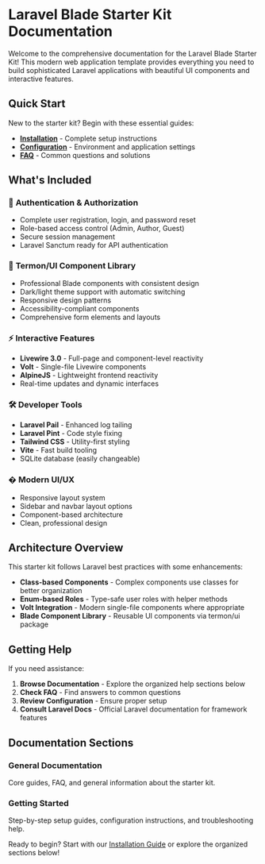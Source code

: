 # Laravel Blade Starter Kit Documentation

Welcome to the comprehensive documentation for the Laravel Blade Starter Kit! This modern web application template provides everything you need to build sophisticated Laravel applications with beautiful UI components and interactive features.

## Quick Start

New to the starter kit? Begin with these essential guides:

- **[Installation](/help?page=getting-started/installation)** - Complete setup instructions
- **[Configuration](/help?page=getting-started/configuration)** - Environment and application settings
- **[FAQ](/help?page=faq)** - Common questions and solutions

## What's Included

### 🔐 **Authentication & Authorization**
- Complete user registration, login, and password reset
- Role-based access control (Admin, Author, Guest)
- Secure session management
- Laravel Sanctum ready for API authentication

### 🎨 **Termon/UI Component Library**
- Professional Blade components with consistent design
- Dark/light theme support with automatic switching
- Responsive design patterns
- Accessibility-compliant components
- Comprehensive form elements and layouts

### ⚡ **Interactive Features**
- **Livewire 3.0** - Full-page and component-level reactivity
- **Volt** - Single-file Livewire components
- **AlpineJS** - Lightweight frontend reactivity
- Real-time updates and dynamic interfaces

### 🛠️ **Developer Tools**
- **Laravel Pail** - Enhanced log tailing
- **Laravel Pint** - Code style fixing
- **Tailwind CSS** - Utility-first styling
- **Vite** - Fast build tooling
- SQLite database (easily changeable)

### � **Modern UI/UX**
- Responsive layout system
- Sidebar and navbar layout options
- Component-based architecture
- Clean, professional design

## Architecture Overview

This starter kit follows Laravel best practices with some enhancements:

- **Class-based Components** - Complex components use classes for better organization
- **Enum-based Roles** - Type-safe user roles with helper methods
- **Volt Integration** - Modern single-file components where appropriate
- **Blade Component Library** - Reusable UI components via termon/ui package

## Getting Help

If you need assistance:

1. **Browse Documentation** - Explore the organized help sections below
2. **Check FAQ** - Find answers to common questions
3. **Review Configuration** - Ensure proper setup
4. **Consult Laravel Docs** - Official Laravel documentation for framework features

## Documentation Sections

### **General Documentation**
Core guides, FAQ, and general information about the starter kit.

### **Getting Started**
Step-by-step setup guides, configuration instructions, and troubleshooting help.

Ready to begin? Start with our [Installation Guide](/help?page=getting-started/installation) or explore the organized sections below!
